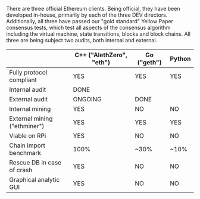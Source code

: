 There are three official Ethereum clients. Being official, they have been developed in-house, primarily by each of the three DEV directors. Additionally, all three have passed our "gold standard" Yellow Paper consensus tests, which test all aspects of the consensus algorithm including the virtual machine, state transitions, blocks and block chains. All three are being subject two audits, both internal and external.

|   |C++ ("AlethZero", "eth")|Go ("geth")|Python|
|---|---|---|---|
|Fully protocol compliant|YES|YES|YES|
|Internal audit|DONE|   |   |
|External audit|ONGOING|DONE|   |
|Internal mining|YES|NO|NO|
|External mining ("ethminer")|YES|YES|YES|
|Viable on RPi|YES|NO|NO|
|Chain import benchmark|100%|~30%|~10%|
|Rescue DB in case of crash|YES|NO|NO|
|Graphical analytic GUI|YES|NO|NO|